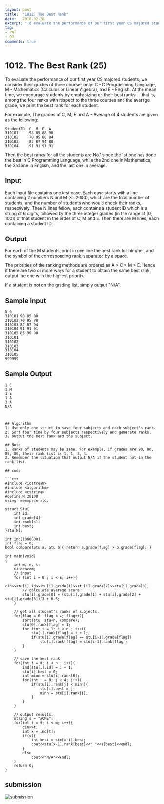 ```yaml
---
layout: post
title:  "1012. The Best Rank"
date:   2018-02-26
excerpt: "To evaluate the performance of our first year CS majored students, we consider their grades of three courses only: C - C Programming Language, M - Mathematics (Calculus or Linear Algebra), and E - English."
tag:
- PAT 
- OJ
comments: true
---
```


# 1012. The Best Rank (25)
To evaluate the performance of our first year CS majored students, we consider their grades of three courses only: C - C Programming Language, M - Mathematics (Calculus or Linear Algebra), and E - English. At the mean time, we encourage students by emphasizing on their best ranks -- that is, among the four ranks with respect to the three courses and the average grade, we print the best rank for each student.  
  
For example, The grades of C, M, E and A - Average of 4 students are given as the following:  

```
StudentID  C  M  E  A
310101     98 85 88 90
310102     70 95 88 84
310103     82 87 94 88
310104     91 91 91 91
```

Then the best ranks for all the students are No.1 since the 1st one has done the best in C Programming Language, while the 2nd one in Mathematics, the 3rd one in English, and the last one in average.  

## Input

Each input file contains one test case. Each case starts with a line containing 2 numbers N and M (<=2000), which are the total number of students, and the number of students who would check their ranks, respectively. Then N lines follow, each contains a student ID which is a string of 6 digits, followed by the three integer grades (in the range of [0, 100]) of that student in the order of C, M and E. Then there are M lines, each containing a student ID.

## Output

For each of the M students, print in one line the best rank for him/her, and the symbol of the corresponding rank, separated by a space.  
    
The priorities of the ranking methods are ordered as A > C > M > E. Hence if there are two or more ways for a student to obtain the same best rank, output the one with the highest priority.  
  
If a student is not on the grading list, simply output "N/A".  

## Sample Input

```
5 6
310101 98 85 88
310102 70 95 88
310103 82 87 94
310104 91 91 91
310105 85 90 90
310101
310102
310103
310104
310105
999999
```

## Sample Output
```
1 C
1 M
1 E
1 A
3 A
N/A



## Algorithm
1. Use only one struct to save four subjects and each subject's rank.
2. Sort four time by four subjects respectively and generate ranks.
3. output the best rank and the subject.

## Note
1. Ranks of students may be same. For example, if grades are 90, 90, 85, 80, their rank list is 1, 1, 3, 4.
2. Remember the situation that output N/A if the student not in the rank list.

## code

```c++
#include <iostream>
#include <algorithm>
#include <cstring>
#define N 20100
using namespace std;

struct Stu{
    int id;
    int grade[4];
    int rank[4];
    int best;
}stu[N];

int ind[1000000];
int flag = 0;
bool compare(Stu a, Stu b){ return a.grade[flag] > b.grade[flag]; }

int main(void)
{
    int m, n, t;
    cin>>n>>m;
    // input
    for (int i = 0 ; i < n; i++){
        cin>>stu[i].id>>stu[i].grade[1]>>stu[i].grade[2]>>stu[i].grade[3];
        // calculate average score
        stu[i].grade[0] = (stu[i].grade[1] + stu[i].grade[2] + stu[i].grade[3])/3 + 0.5;
    }
    
    // get all student's ranks of subjects.
    for(flag = 0; flag < 4; flag++){
        sort(stu, stu+n, compare);
        stu[0].rank[flag] = 1;
        for (int i = 1; i < n ; i++){
            stu[i].rank[flag] = i + 1;
            if(stu[i].grade[flag] == stu[i-1].grade[flag]) 
                stu[i].rank[flag] = stu[i-1].rank[flag];
        }
    }

    // save the best rank.
    for(int i = 0; i < n ; i++){
        ind[stu[i].id] = i + 1;
        stu[i].best = 0;
        int minn = stu[i].rank[0];
        for(int j = 0; j < 4; j++){
            if(stu[i].rank[j] < minn){
                stu[i].best = j;
                minn = stu[i].rank[j];
            }
        }
    }

    // output results.
    string s = "ACME";
    for(int i = 0; i < m; i++){
        cin>>t;
        int x = ind[t];
        if(x){
            int best = stu[x-1].best;
            cout<<stu[x-1].rank[best]<<" "<<s[best]<<endl;
        }
        else
            cout<<"N/A"<<endl;
    }
    return 0;
}
```

## submission

![submission](https://raw.githubusercontent.com/RunningIkkyu/runningikkyu.github.com/master/assets/img/PAT/1012-submission.PNG)

